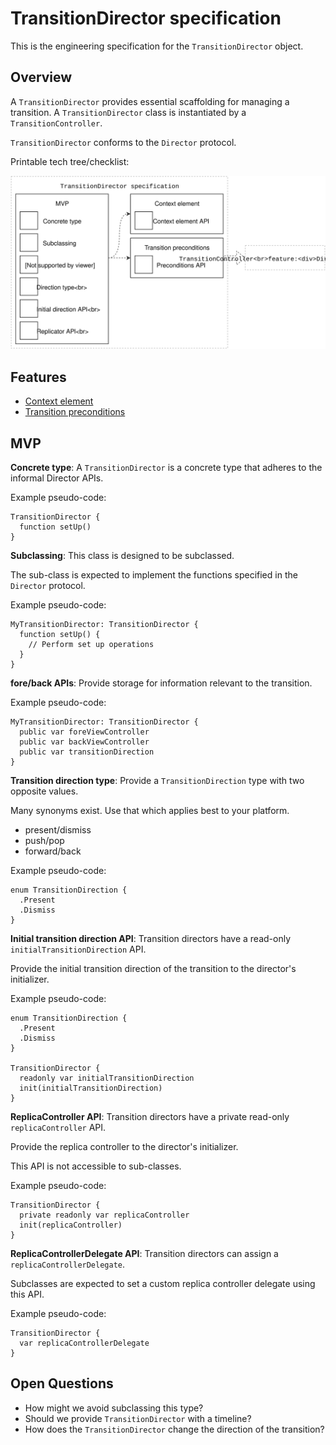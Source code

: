 # TransitionDirector specification

This is the engineering specification for the `TransitionDirector` object.

## Overview

A `TransitionDirector` provides essential scaffolding for managing a transition. A `TransitionDirector` class is instantiated by a `TransitionController`.

`TransitionDirector` conforms to the `Director` protocol.

Printable tech tree/checklist:

![](../_assets/TransitionDirectorTechTree.svg)

## Features

* [Context element](feature-context-element.md)
* [Transition preconditions](feature-transition-preconditions.md)

## MVP

**Concrete type**: A `TransitionDirector` is a concrete type that adheres to the informal Director APIs.

Example pseudo-code:

```
TransitionDirector {
  function setUp()
}
```

**Subclassing**: This class is designed to be subclassed.

The sub-class is expected to implement the functions specified in the `Director` protocol.

Example pseudo-code:

```
MyTransitionDirector: TransitionDirector {
  function setUp() {
    // Perform set up operations
  }
}
```

**fore/back APIs**: Provide storage for information relevant to the transition.

Example pseudo-code:

```
MyTransitionDirector: TransitionDirector {
  public var foreViewController
  public var backViewController
  public var transitionDirection
}
```

**Transition direction type**: Provide a `TransitionDirection` type with two opposite values.

Many synonyms exist. Use that which applies best to your platform.

* present\/dismiss
* push\/pop
* forward\/back

Example pseudo-code:

```
enum TransitionDirection {
  .Present
  .Dismiss
}
```

**Initial transition direction API**: Transition directors have a read-only `initialTransitionDirection` API.

Provide the initial transition direction of the transition to the director's initializer.

Example pseudo-code:

```
enum TransitionDirection {
  .Present
  .Dismiss
}

TransitionDirector {
  readonly var initialTransitionDirection
  init(initialTransitionDirection)
}
```

**ReplicaController API**: Transition directors have a private read-only `replicaController` API.

Provide the replica controller to the director's initializer.

This API is not accessible to sub-classes.

Example pseudo-code:

```
TransitionDirector {
  private readonly var replicaController
  init(replicaController)
}
```

**ReplicaControllerDelegate API**: Transition directors can assign a `replicaControllerDelegate`.

Subclasses are expected to set a custom replica controller delegate using this API.

Example pseudo-code:

```
TransitionDirector {
  var replicaControllerDelegate
}
```

## Open Questions

* How might we avoid subclassing this type?
* Should we provide `TransitionDirector` with a timeline?
* How does the `TransitionDirector` change the direction of the transition?

